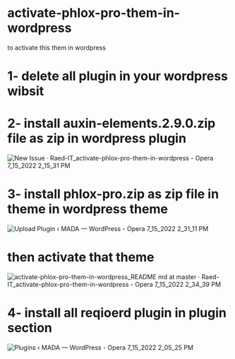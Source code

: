# activate-phlox-pro-them-in-wordpress
to activate this them in wordpress 
# 1- delete all plugin in your wordpress wibsit 
# 2- install auxin-elements.2.9.0.zip file as zip in wordpress plugin  
![New Issue · Raed-IT_activate-phlox-pro-them-in-wordpress - Opera 7_15_2022 2_15_31 PM](https://user-images.githubusercontent.com/101429551/179213591-4472735a-1c03-445d-a638-8562438b74f0.png)
# 3- install phlox-pro.zip as zip file in theme in wordpress theme
![Upload Plugin ‹ MADA — WordPress - Opera 7_15_2022 2_31_11 PM](https://user-images.githubusercontent.com/101429551/179215311-e265ab8b-63e7-4bd5-8fb5-c1882136ec35.png)
# then activate that theme 
![activate-phlox-pro-them-in-wordpress_README md at master · Raed-IT_activate-phlox-pro-them-in-wordpress - Opera 7_15_2022 2_34_39 PM](https://user-images.githubusercontent.com/101429551/179215888-670388b5-09d2-48d4-b9de-4a2bb7ed53c0.png)

# 4- install all reqioerd plugin in plugin section 
![Plugins ‹ MADA — WordPress - Opera 7_15_2022 2_05_25 PM](https://user-images.githubusercontent.com/101429551/179212156-564b7ea3-cb56-467e-84ac-c0fb1f8193ca.png)
